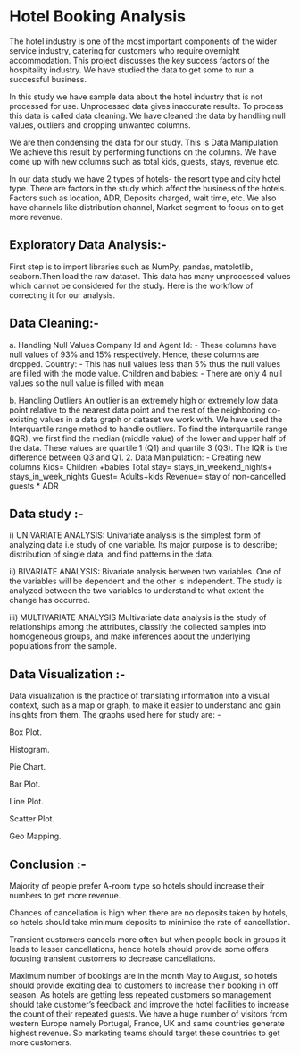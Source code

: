 # Hotel Booking Analysis 

The hotel industry is one of the most important components of the wider service industry, catering for customers who require overnight accommodation. This project discusses the key success factors of the hospitality industry. We have studied the data to get some to run a successful business.

In this study we have sample data about the hotel industry that is not processed for use. Unprocessed data gives inaccurate results. To process this data is called data cleaning. We have cleaned the data by handling null values, outliers and dropping unwanted columns.

 We are then condensing the data for our study. This is Data Manipulation. We achieve this result by performing functions on the columns. We have come up with new columns such as total kids, guests, stays, revenue etc.

 In our data study we have 2 types of hotels- the resort type and city hotel type. There are factors in the study which affect the business of the hotels. Factors such as location, ADR, Deposits charged, wait time, etc. We also have channels like distribution channel, Market segment to focus on to get more revenue. 



## Exploratory Data Analysis:-

First step is to import libraries such as NumPy, pandas, matplotlib, seaborn.Then load the raw dataset. This data has many unprocessed values which cannot be considered for the study. Here is the workflow of correcting it for our analysis.

## Data Cleaning:-
a. Handling Null Values
Company Id and Agent Id: - These columns have null values of 93% and 15% respectively. Hence, these columns are dropped.
Country: - This has null values less than 5% thus the null values are filled with the mode value.
Children and babies: - There are only 4 null values so the null value is filled with mean
 
 b. Handling Outliers
An outlier is an extremely high or extremely low data point relative to the nearest data point and the rest of the neighboring co-existing values in a data graph or dataset we work with. 
We have used the Interquartile range method to handle outliers. To find the interquartile range (IQR), ​we first find the median (middle value) of the lower and upper half of the data. These values are quartile 1 (Q1) and quartile 3 (Q3). The IQR is the difference between Q3 and Q1.
     2. Data Manipulation: - Creating new columns
Kids= Children +babies
Total stay= stays_in_weekend_nights+ stays_in_week_nights
Guest= Adults+kids
Revenue= stay of non-cancelled guests * ADR





## Data study :-
i) UNIVARIATE ANALYSIS: 
Univariate analysis is the simplest form of analyzing data i.e study of one variable. Its major purpose is to describe; distribution of single data, and find patterns in the data.

ii) BIVARIATE ANALYSIS:
Bivariate analysis between two variables. One of the variables will be dependent and the other is independent. The study is analyzed between the two variables to understand to what extent the change has occurred.

iii) MULTIVARIATE ANALYSIS
Multivariate data analysis is the study of relationships among the attributes, classify the collected samples into homogeneous groups, and make inferences about the underlying populations from the sample.

## Data Visualization :-

Data visualization is the practice of translating information into a visual context, such as a map or graph, to make it easier to understand and gain insights from them. 
The graphs used here for study are: -

Box Plot.

Histogram.

Pie Chart.

Bar Plot.

Line Plot.

Scatter Plot.

Geo Mapping.

## Conclusion :-
                  
Majority of people prefer A-room type so hotels should increase their numbers to get more revenue.

Chances of cancellation is high when there are no deposits taken by hotels, so hotels should take minimum deposits to minimise the rate of cancellation.

Transient customers cancels more often but when people book in groups it leads to lesser cancellations, hence hotels should provide some offers focusing transient customers to decrease cancellations.

Maximum number of bookings are in the month May to August, so hotels should provide exciting deal to customers to increase their booking in off season. 
As hotels are getting less repeated customers so management should take customer’s feedback and improve the hotel facilities to increase the count of their repeated guests.
We have a huge number of visitors from  western Europe namely Portugal, France, UK and same countries generate highest revenue. So marketing teams should target these countries to get more customers.







